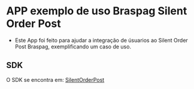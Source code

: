 # APP exemplo de uso Braspag Silent Order Post

- Este App foi feito para ajudar a integração de úsuarios ao Silent Order Post Braspag, exemplificando um caso de uso.

## SDK

O SDK se encontra em: [SilentOrderPost](https://pub.dev/packages/braspag_silent_order_post_dart)
